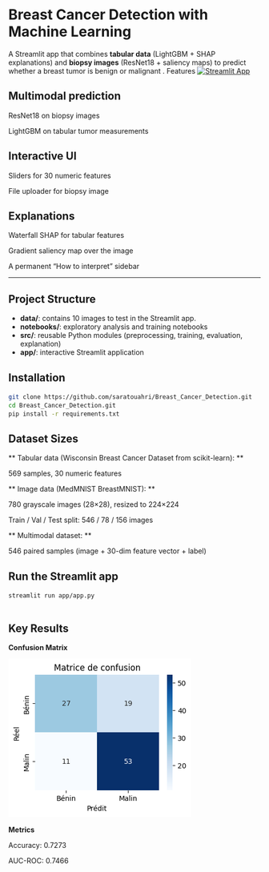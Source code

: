 # Breast Cancer Detection with Machine Learning 

A Streamlit app that combines **tabular data** (LightGBM + SHAP explanations) and **biopsy images** (ResNet18 + saliency maps) to predict whether a breast tumor is benign or malignant .
Features
[![Streamlit App](https://static.streamlit.io/badges/streamlit_badge_black_white.svg)](https://breastcancerdetection-gz8mcy2xxs5xsqk55mas9t.streamlit.app/)
 ## Multimodal prediction

ResNet18 on biopsy images

LightGBM on tabular tumor measurements

## Interactive UI

Sliders for 30 numeric features

File uploader for biopsy image

## Explanations

Waterfall SHAP for tabular features

Gradient saliency map over the image

A permanent “How to interpret” sidebar


---
## Project Structure
- **data/**:  contains 10 images to test in the Streamlit app.  
- **notebooks/**: exploratory analysis and training notebooks  
- **src/**: reusable Python modules (preprocessing, training, evaluation, explanation)  
- **app/**: interactive Streamlit application  

## Installation

```bash
git clone https://github.com/saratouahri/Breast_Cancer_Detection.git
cd Breast_Cancer_Detection.git
pip install -r requirements.txt
```
## Dataset Sizes

 ** Tabular data (Wisconsin Breast Cancer Dataset from scikit-learn): **

569 samples, 30 numeric features

 **  Image data (MedMNIST BreastMNIST):  ** 

780 grayscale images (28×28), resized to 224×224

Train / Val / Test split: 546 / 78 / 156 images

 **  Multimodal dataset:  ** 

546 paired samples (image + 30-dim feature vector + label)

## Run the Streamlit app
```
streamlit run app/app.py


```
## Key Results
**Confusion Matrix**

![Confusion matrix of the model](app/cm.png)


**Metrics**

Accuracy: 0.7273

AUC-ROC: 0.7466
